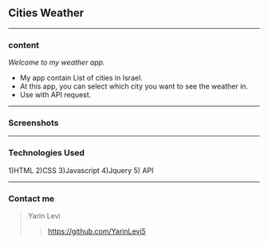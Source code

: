 ## Cities Weather

---

### content

_Welcome to my weather app._

- My app contain List of cities in Israel.
- At this app, you can select which city you want to see the weather in.
- Use with API request.

---

### Screenshots

---

### Technologies Used

1)HTML
2)CSS
3)Javascript
4)Jquery 5) API

---

### Contact me

> Yarin Levi
>
> > https://github.com/YarinLevi5
